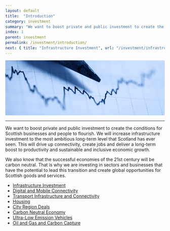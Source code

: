 ```yaml
---
layout: default
title:  "Introduction"
category: investment
summary: "We want to boost private and public investment to create the conditions for Scottish business and people to flourish."
index: 1
parent: investment
permalink: /investment/introduction/
next: { title: "Infrastructure Investment", url: "/investment/infrastructure/" }
---
```


![A pencil and a graph](/assets/images/pageimages/investment.jpg)
<br>
<hr>
We want to boost private and public investment to create the conditions for Scottish businesses and people to flourish. We will increase infrastructure investment to the most ambitious long-term level that Scotland has ever seen.  This will drive up connectivity, create jobs and deliver a long-term boost to productivity and sustainable and inclusive economic growth.

We also know that the successful economies of the 21st century will be carbon neutral. That is why we are investing in sectors and businesses that have the potential to lead this transition and create global opportunities for Scottish goods and services.


* [Infrastructure Investment](/investment/infrastructure/)
* [Digital and Mobile Connectivity](/investment/digital-mobile-connectivity/)
* [Transport Infrastructure and Connectivity](/investment/transport-infrastructure/)
* [Housing](/investment/housing/)
* [City Region Deals](/investment/city-region-deals/)
* [Carbon Neutral Economy](/investment/carbon-neutral-economy/)
* [Ultra-Low Emission Vehicles](/investment/ultra-low-emission-vehicles/)
* [Oil and Gas and Carbon Capture](/investment/oil-and-gas/) 


